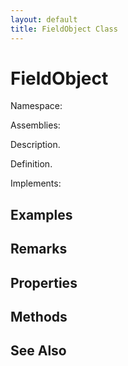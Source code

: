 ```yaml
---
layout: default
title: FieldObject Class
---
```


# FieldObject

Namespace: 

Assemblies: 

Description.

Definition.

Implements: 

## Examples



## Remarks



## Properties



## Methods



## See Also

